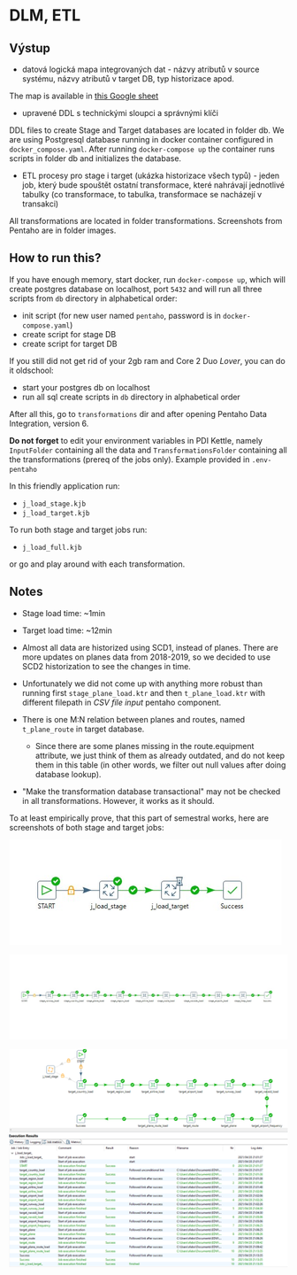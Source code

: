 # DLM, ETL

## Výstup

- datová logická mapa integrovaných dat - názvy atributů v source systému, názvy atributů v target DB, typ historizace apod.

The map is available in [this Google sheet](https://docs.google.com/spreadsheets/d/1zwOfF1kJ0ueje3LrCszSYIMzswWb4AQETSTEIrDHxkc/edit?usp=sharing)

- upravené DDL s technickými sloupci a správnými klíči

DDL files to create Stage and Target databases are located in folder db. We are using Postgresql database running in docker container configured in `docker_compose.yaml`. After running `docker-compose up` the container runs scripts in folder db and initializes the database.

- ETL procesy pro stage i target (ukázka historizace všech typů) - jeden job, který bude spouštět ostatní transformace, které nahrávají jednotlivé tabulky (co transformace, to tabulka, transformace se nacházejí v transakci)

All transformations are located in folder transformations. Screenshots from Pentaho are in folder images.

## How to run this?

If you have enough memory, start docker, run `docker-compose up`, which will create postgres database on localhost, port `5432` and will run all three scripts from `db` directory in alphabetical order:

- init script (for new user named `pentaho`, password is in `docker-compose.yaml`)
- create script for stage DB
- create script for target DB

If you still did not get rid of your 2gb ram and Core 2 Duo *Lover*, you can do it oldschool:

- start your postgres db on localhost
- run all sql create scripts in `db` directory in alphabetical order

After all this, go to `transformations` dir and after opening Pentaho Data Integration, version 6.

**Do not forget** to edit your environment variables in PDI Kettle, namely `InputFolder` containing all the data and `TransformationsFolder` containing all the transformations (prereq of the jobs only). Example provided in `.env-pentaho`

In this friendly application run:

- `j_load_stage.kjb`
- `j_load_target.kjb`

To run both stage and target jobs run:
- `j_load_full.kjb`

or go and play around with each transformation.

## Notes

- Stage load time:    ~1min
- Target load time:   ~12min

- Almost all data are historized using SCD1, instead of planes. There are more updates on planes data from 2018-2019, so we decided to use SCD2 historization to see the changes in time.
- Unfortunately we did not come up with anything more robust than running first `stage_plane_load.ktr` and then `t_plane_load.ktr` with different filepath in *CSV file input* pentaho component.
- There is one M:N relation between planes and routes, named `t_plane_route` in target database.
  - Since there are some planes missing in the route.equipment attribute, we just think of them as already outdated, and do not keep them in this table (in other words, we filter out null values after doing database lookup).
- "Make the transformation database transactional" may not be checked in all transformations. However, it works as it should.

To at least empirically prove, that this part of semestral works, here are screenshots of both stage and target jobs:

![full load](images/full_load.jpg)

![stage load](images/stage_load.jpg)

![target load](images/t_load_target.png)
